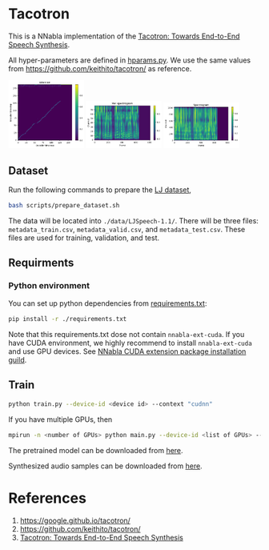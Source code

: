 # Tacotron

This is a NNabla implementation of the [Tacotron: Towards End-to-End Speech Synthesis](https://arxiv.org/abs/1703.10135).

All hyper-parameters are defined in [hparams.py](./hparams.py). We use the same values from https://github.com/keithito/tacotron/ as reference.

<img src="./images/o_att.png" width=30% height=30% > <img src="./images/o_mel.png" width=30% height=30% > <img src="./images/o_mag.png" width=30% height=30% >

## Dataset
Run the following commands to prepare the [LJ dataset](https://keithito.com/LJ-Speech-Dataset/),
```bash
bash scripts/prepare_dataset.sh
```
The data will be located into `./data/LJSpeech-1.1/`. There will be three files: `metadata_train.csv`, `metadata_valid.csv`, and `metadata_test.csv`. These files are used for training, validation, and test.

## Requirments
### Python environment
You can set up python dependencies from [requirements.txt](./requirements.txt):

```bash
pip install -r ./requirements.txt
```
Note that this requirements.txt dose not contain `nnabla-ext-cuda`.
If you have CUDA environment, we highly recommend to install `nnabla-ext-cuda` and use GPU devices.
See [NNabla CUDA extension package installation guild](https://nnabla.readthedocs.io/en/latest/python/pip_installation_cuda.html).


## Train
```bash
python train.py --device-id <device id> --context "cudnn"
```
If you have multiple GPUs, then 
```bash
mpirun -n <number of GPUs> python main.py --device-id <list of GPUs> --context "cudnn"
```

The pretrained model can be downloaded from [here]().

Synthesized audio samples can be downloaded from [here]().

# References

1. https://google.github.io/tacotron/
2. https://github.com/keithito/tacotron/
3. [Tacotron: Towards End-to-End Speech Synthesis](https://arxiv.org/abs/1703.10135)